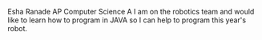 Esha Ranade
AP Computer Science A
I am on the robotics team and would like to learn how to program in JAVA so I can help to program this year's robot.
